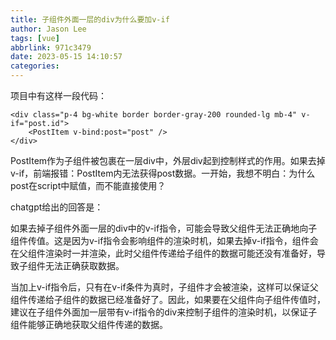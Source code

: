 ```yaml
---
title: 子组件外面一层的div为什么要加v-if
author: Jason Lee
tags: [vue]
abbrlink: 971c3479
date: 2023-05-15 14:10:57
categories:
---
```


项目中有这样一段代码：

```
<div class="p-4 bg-white border border-gray-200 rounded-lg mb-4" v-if="post.id">
    <PostItem v-bind:post="post" />
</div>
```

PostItem作为子组件被包裹在一层div中，外层div起到控制样式的作用。如果去掉v-if，前端报错：PostItem内无法获得post数据。一开始，我想不明白：为什么post在script中赋值，而不能直接使用？

chatgpt给出的回答是：

如果去掉子组件外面一层的div中的v-if指令，可能会导致父组件无法正确地向子组件传值。这是因为v-if指令会影响组件的渲染时机，如果去掉v-if指令，组件会在父组件渲染时一并渲染，此时父组件传递给子组件的数据可能还没有准备好，导致子组件无法正确获取数据。

当加上v-if指令后，只有在v-if条件为真时，子组件才会被渲染，这样可以保证父组件传递给子组件的数据已经准备好了。因此，如果要在父组件向子组件传值时，建议在子组件外面加一层带有v-if指令的div来控制子组件的渲染时机，以保证子组件能够正确地获取父组件传递的数据。
